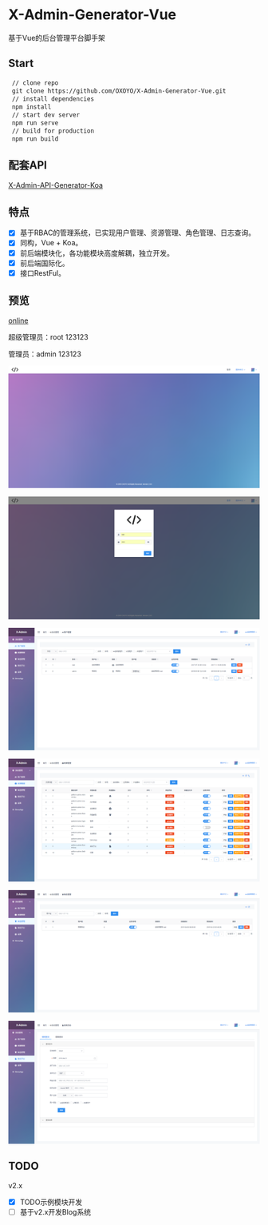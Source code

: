 # X-Admin-Generator-Vue

基于Vue的后台管理平台脚手架

## Start 
```
 // clone repo
 git clone https://github.com/OXOYO/X-Admin-Generator-Vue.git
 // install dependencies
 npm install
 // start dev server
 npm run serve
 // build for production
 npm run build
```

## 配套API

[X-Admin-API-Generator-Koa](https://github.com/OXOYO/X-Admin-API-Generator-Koa)

## 特点

- [x] 基于RBAC的管理系统，已实现用户管理、资源管理、角色管理、日志查询。
- [x] 同构，Vue + Koa。
- [x] 前后端模块化，各功能模块高度解耦，独立开发。
- [x] 前后端国际化。
- [x] 接口RestFul。

## 预览

[online](http://oxoyo.co/X-Admin-Generator-Vue/)

超级管理员：root 123123

管理员：admin 123123

![](./documents/images/20190423150822001.png)

![](./documents/images/20190423150822002.png)

![](./documents/images/20190423150822003.png)

![](./documents/images/20190423150822004.png)

![](./documents/images/20190423150822005.png)

![](./documents/images/20190423150822006.png)

## TODO

v2.x
- [x] TODO示例模块开发
- [ ] 基于v2.x开发Blog系统